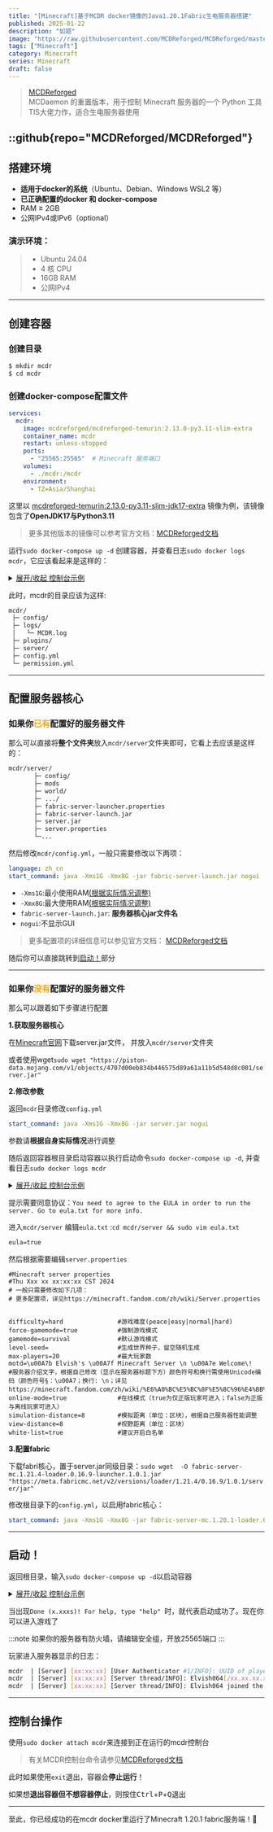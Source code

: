 ```yaml
---
title: "[Minecraft]基于MCDR docker镜像的Java1.20.1Fabric生电服务器搭建"
published: 2025-01-22
description: "如题"
image: "https://raw.githubusercontent.com/MCDReforged/MCDReforged/master/logo/images/logo_long.png"
tags: ["Minecraft"]
category: Minecraft
series: Minecraft
draft: false
---
```


> [MCDReforged](https://mcdreforged.com/zh-CN)<br>
> MCDaemon 的重置版本，用于控制 Minecraft 服务器的一个 Python 工具<br>
> TIS大佬力作，适合生电服务器使用<br>

::github{repo="MCDReforged/MCDReforged"}
---
## 搭建环境
- **适用于docker的系统**（Ubuntu、Debian、Windows WSL2 等）
- **已正确配置的docker 和 docker-compose**
- RAM ≥ 2GB
- 公网IPv4或IPv6（optional）

### 演示环境：
>- Ubuntu 24.04
>- 4 核 CPU
>- 16GB RAM
>- 公网IPv4

---
## 创建容器

### 创建目录
``` Bash
$ mkdir mcdr 
$ cd mcdr
```
### 创建docker-compose配置文件
``` yml
services:
  mcdr:
    image: mcdreforged/mcdreforged-temurin:2.13.0-py3.11-slim-extra
    container_name: mcdr
    restart: unless-stopped
    ports:
      - "25565:25565"  # Minecraft 服务端口
    volumes:
      - ./mcdr:/mcdr
    environment:
      - TZ=Asia/Shanghai
```

这里以 <u>mcdreforged-temurin:2.13.0-py3.11-slim-jdk17-extra</u> 镜像为例，该镜像包含了**OpenJDK17与Python3.11**

>更多其他版本的镜像可以参考官方文档：[MCDReforged文档](https://docs.mcdreforged.com/zh-cn/latest/docker.html#extra-image)

运行`sudo docker-compose up -d` 创建容器，并查看日志`sudo docker logs mcdr`，它应该看起来是这样的：
<details markdown='1'><summary><u>展开/收起 控制台示例</u></summary>

``` Bash
$ sudo docker-compose up -d
[+] Running 2/2
 ✔ Network mcdr_default  Created                                                                        0.1s
 ✔ Container mcdr        Started    


$ sudo docker logs mcdr
MCDReforged 2.13.0 is starting up
MCDReforged is open source, u can find it here: https://github.com/MCDReforged/MCDReforged
[MCDR] [xx:xx:xx] [MainThread/INFO]: Language is set to en_us
[MCDR] [xx:xx:xx] [MainThread/INFO]: Encoding / Decoding method has set to utf8 / utf8
[MCDR] [xx:xx:xx] [MainThread/INFO]: Plugin directory list:
[MCDR] [xx:xx:xx] [MainThread/INFO]: - plugins
[MCDR] [xx:xx:xx] [MainThread/INFO]: Handler is set to vanilla_handler
[MCDR] [xx:xx:xx] [MainThread/INFO]: MCDReforged 2.13.0 is starting
[MCDR] [xx:xx:xx] [MainThread/INFO]: MCDReforged is running on Python 3.11.9 environment
[MCDR] [xx:xx:xx] [TaskExecutor/INFO]: Refreshing all plugins
[MCDR] [xx:xx:xx] [TaskExecutor/INFO]: No plugin has changed; Active plugin count: 2
[MCDR] [xx:xx:xx] [MainThread/INFO]: Starting the server with command 'echo Hello world from MCDReforged'
[MCDR] [xx:xx:xx] [MainThread/INFO]: Server is running at PID 11
[Server] Hello world from MCDReforged
[MCDR] [xx:xx:xx] [MainThread/INFO]: Server process stopped with code 0
[MCDR] [xx:xx:xx] [MainThread/INFO]: Server stopped
[MCDR] [xx:xx:xx] [MainThread/INFO]: Stopping MCDR
[MCDR] [xx:xx:xx] [MainThread/INFO]: bye
```

</details>


此时，mcdr的目录应该为这样:
``` Bash
mcdr/
 ├─ config/
 ├─ logs/
 │   └─ MCDR.log
 ├─ plugins/
 ├─ server/
 ├─ config.yml
 └─ permission.yml
```
---
## 配置服务器核心
### 如果你<font color=orange>已有</font>配置好的服务器文件
那么可以直接将**整个文件夹**放入`mcdr/server`文件夹即可，它看上去应该是这样的：
``` Bash
mcdr/server/
       ├─ config/
       ├─ mods
       ├─ world/
       ├─ .../
       ├─ fabric-server-launcher.properties
       ├─ fabric-server-launch.jar
       ├─ server.jar
       ├─ server.properties
       └─...
```
然后修改`mcdr/config.yml`，一般只需要修改以下两项：
``` yml
language: zh_cn
start_command: java -Xms1G -Xmx8G -jar fabric-server-launch.jar nogui
```
- `-Xms1G`:最小使用RAM<u>(根据实际情况调整)</u>
- `-Xmx8G`:最大使用RAM<u>(根据实际情况调整)</u>
- `fabric-server-launch.jar`: **服务器核心jar文件名**
- `nogui`:不显示GUI
  
> 更多配置项的详细信息可以参见官方文档：
> [MCDReforged文档](https://docs.mcdreforged.com/en/latest/configuration.html)

随后你可以直接跳转到[启动！](#启动)部分

---
### 如果你<font color=orange>没有</font>配置好的服务器文件

那么可以跟着如下步骤进行配置

**1.获取服务器核心**

在[Minecraft官网](https://www.minecraft.net/zh-hans/download/server)下载server.jar文件，	并放入`mcdr/server`文件夹

或者使用wget`sudo wget "https://piston-data.mojang.com/v1/objects/4707d00eb834b446575d89a61a11b5d548d8c001/server.jar" `

**2.修改参数**

返回`mcdr`目录修改`config.yml`
``` yml
start_command: java -Xms1G -Xmx8G -jar server.jar nogui
```
参数请**根据自身实际情况**进行调整

随后返回容器根目录启动容器以执行启动命令`sudo docker-compose up -d`, 并查看日志`sudo docker logs mcdr `

<details markdown='1'><summary><u>展开/收起 控制台示例</u></summary>

``` Bash
$ sudo docker-compose up -d
[+] Running 2/2
 ✔ Network mcdr_default  Created                                                                        0.1s
 ✔ Container mcdr        Started                                                                        0.1s
$ sudo docker logs mcdr
MCDReforged 2.13.0 is starting up
MCDReforged is open source, u can find it here: https://github.com/MCDReforged/MCDReforged
[MCDR] [xx:xx:xx] [MainThread/INFO]: 语言已设置为 zh_cn
[MCDR] [xx:xx:xx] [MainThread/INFO]: 编码 / 解码方式已设置为 utf8 / utf8
[MCDR] [xx:xx:xx] [MainThread/INFO]: 插件文件夹列表:
[MCDR] [xx:xx:xx] [MainThread/INFO]: - plugins
[MCDR] [xx:xx:xx] [MainThread/INFO]: 解析处理器已设置为 vanilla_handler
[MCDR] [xx:xx:xx] [MainThread/INFO]: MCDReforged 2.13.0 正在启动
[MCDR] [xx:xx:xx] [MainThread/INFO]: MCDReforged 正于 Python 3.11.9 环境中运行
[MCDR] [xx:xx:xx] [TaskExecutor/INFO]: 刷新所有插件中
[MCDR] [xx:xx:xx] [TaskExecutor/INFO]: 没有插件变更; 已加载插件数: 2
[MCDR] [xx:xx:xx] [MainThread/INFO]: 正在启动服务端，启动参数为 'java -Xms1G -Xmx8G -jar server.jar nogui'
[MCDR] [xx:xx:xx] [MainThread/INFO]: 服务端正在以 PID 11 运行中
[Server] Starting net.minecraft.server.Main
[MCDR] [xx:xx:xx] [CheckUpdate/INFO]: 已检测到新版本: v2.13.2。v2.13.2 的新内容:
[MCDR] [xx:xx:xx] [CheckUpdate/INFO]:     ## Fixes
[MCDR] [xx:xx:xx] [CheckUpdate/INFO]:
[MCDR] [xx:xx:xx] [CheckUpdate/INFO]:     - Fixed catalogue meta fetch no retry if it fetches fails
[MCDR] [xx:xx:xx] [CheckUpdate/INFO]:     - Make sure current directory is in the `sys.path` again (#277, #331)
WARNING: your terminal doesn't support cursor position requests (CPR).
[Server] [xx:xx:xx] [ServerMain/INFO]: You need to agree to the EULA in order to run the server. Go to eula.txt for more info.
[MCDR] [xx:xx:xx] [MainThread/INFO]: 服务端进程返回代码: 0
[MCDR] [xx:xx:xx] [MainThread/INFO]: 服务端已关闭
[MCDR] [xx:xx:xx] [MainThread/INFO]: 正在关闭 MCDR
[MCDR] [xx:xx:xx] [MainThread/INFO]: 正在关闭高级控制台
>
[MCDR] [xx:xx:xx] [MainThread/INFO]: bye
```
</details>

提示需要同意协议：`You need to agree to the EULA in order to run the server. Go to eula.txt for more info. `

进入`mcdr/server` 编辑`eula.txt` :`cd mcdr/server && sudo vim eula.txt `
``` txt 
eula=true
```
然后根据需要编辑`server.properties`
``` properties
#Minecraft server properties
#Thu Xxx xx xx:xx:xx CST 2024
# 一般只需要修改如下几项：
# 更多配置项，详见https://minecraft.fandom.com/zh/wiki/Server.properties


difficulty=hard               #游戏难度(peace|easy|normal|hard)
force-gamemode=true           #强制游戏模式
gamemode=survival             #默认游戏模式
level-seed=                   #生成世界种子，留空随机生成
max-players=20                #最大玩家数
motd=\u00A7b Elvish's \u00A7f Minecraft Server \n \u00A7e Welcome\!          #服务器介绍文字，根据自己修改（显示在服务器标题下方）颜色符号和换行需使用Unicode编码（颜色符号§：\u00A7；换行: \n；详见https://minecraft.fandom.com/zh/wiki/%E6%A0%BC%E5%BC%8F%E5%8C%96%E4%BB%A3%E7%A0%81）
online-mode=true              #在线模式（true为仅正版玩家可进入；false为正版与离线玩家可进入）
simulation-distance=8         #模拟距离（单位：区块），根据自己服务器性能调整
view-distance=8               #视野距离（单位：区块）
white-list=true               #建议开启白名单
```
**3.配置fabric**

下载fabri核心，置于server.jar同级目录：`sudo wget  -O fabric-server-mc.1.21.4-loader.0.16.9-launcher.1.0.1.jar "https://meta.fabricmc.net/v2/versions/loader/1.21.4/0.16.9/1.0.1/server/jar" `

修改根目录下的`config.yml`，以启用fabric核心：
``` yml
start_command: java -Xms1G -Xmx8G -jar fabric-server-mc.1.20.1-loader.0.16.9-launcher.1.0.1.jar nogui
```
---
## 启动！
返回根目录，输入`sudo docker-compose up -d`以启动容器

<details markdown='1'><summary><u>展开/收起 控制台示例</u></summary>

``` Bash
$ sudo docker-compose up -d
[+] Running 1/0
 ✔ Container mcdr  Created                                                                              0.0s
$ sudo docker logs mcdr
mcdr  | MCDReforged 2.13.0 is starting up
mcdr  | MCDReforged is open source, u can find it here: https://github.com/MCDReforged/MCDReforged
mcdr  | [MCDR] [xx:xx:xx] [MainThread/INFO]: 语言已设置为 zh_cn
mcdr  | [MCDR] [xx:xx:xx] [MainThread/INFO]: 编码 / 解码方式已设置为 utf8 / utf8
mcdr  | [MCDR] [xx:xx:xx] [MainThread/INFO]: 插件文件夹列表:
mcdr  | [MCDR] [xx:xx:xx] [MainThread/INFO]: - plugins
mcdr  | [MCDR] [xx:xx:xx] [MainThread/INFO]: 解析处理器已设置为 vanilla_handler
mcdr  | [MCDR] [xx:xx:xx] [MainThread/INFO]: MCDReforged 2.13.0 正在启动
mcdr  | [MCDR] [xx:xx:xx] [MainThread/INFO]: MCDReforged 正于 Python 3.11.9 环境中运行
mcdr  | [MCDR] [xx:xx:xx] [TaskExecutor/INFO]: 刷新所有插件中
mcdr  | [MCDR] [xx:xx:xx] [TaskExecutor/INFO]: 没有插件变更; 已加载插件数: 2
mcdr  | [MCDR] [xx:xx:xx] [MainThread/INFO]: 正在启动服务端，启动参数为 'java -Xms1G -Xmx8G -jar fabric-server-mc.1.21.4-loader.0.16.9-launcher.1.0.1.jar nogui'
mcdr  | [MCDR] [xx:xx:xx] [MainThread/INFO]: 服务端正在以 PID 11 运行中
mcdr  | [Server] Downloading Minecraft server
        mcdr  | [MCDR] [xx:xx:xx] [CheckUpdate/INFO]: 已检测到新版本: v2.13.2。v2.13.2 的新内容:
mcdr  | [MCDR] [xx:xx:xx] [CheckUpdate/INFO]:     ## Fixes
mcdr  | [MCDR] [xx:xx:xx] [CheckUpdate/INFO]:
mcdr  | [MCDR] [xx:xx:xx] [CheckUpdate/INFO]:     - Fixed catalogue meta fetch no retry if it fetches fails
mcdr  | [MCDR] [xx:xx:xx] [CheckUpdate/INFO]:     - Make sure current directory is in the `sys.path` again (#277, #331)
mcdr  | WARNING: your terminal doesn't support cursor position requests (CPR).
         mcdr  | [Server] Installing Fabric Loader 0.16.9(1.21.4) on the server
mcdr  | [Server] Downloading required files
mcdr  | [Server] Downloading library org.ow2.asm:asm:9.7.1
mcdr  | [Server] Downloading library org.ow2.asm:asm-analysis:9.7.1
mcdr  | [Server] Downloading library org.ow2.asm:asm-commons:9.7.1
mcdr  | [Server] Downloading library org.ow2.asm:asm-tree:9.7.1
mcdr  | [Server] Downloading library org.ow2.asm:asm-util:9.7.1
mcdr  | [Server] Downloading library net.fabricmc:sponge-mixin:0.15.4+mixin.0.8.7
mcdr  | [Server] Downloading library net.fabricmc:intermediary:1.21.4
mcdr  | [Server] Downloading library net.fabricmc:fabric-loader:0.16.9
mcdr  | [Server] Generating server launch JAR
mcdr  | [Server] Starting net.fabricmc.loader.impl.game.minecraft.BundlerClassPathCapture
mcdr  | [Server] [xx:xx:xx] [main/INFO]: Loading Minecraft 1.21.4 with Fabric Loader 0.16.9
mcdr  | [Server] [xx:xx:xx] [main/INFO]: Fabric is preparing JARs on first launch, this may take a few seconds...
mcdr  | [Server] [xx:xx:xx] [main/INFO]: Loading 4 mods:
mcdr  | [Server]        - fabricloader 0.16.9
mcdr  | [Server]           \-- mixinextras 0.4.1
mcdr  | [Server]        - java 21
mcdr  | [Server]        - minecraft 1.21.4
mcdr  | [Server] [xx:xx:xx] [main/INFO]: SpongePowered MIXIN Subsystem Version=0.8.7 Source=file:/mcdr/server/libraries/net/fabricmc/sponge-mixin/0.15.4+mixin.0.8.7/sponge-mixin-0.15.4+mixin.0.8.7.jar Service=Knot/Fabric Env=SERVER
mcdr  | [Server] [xx:xx:xx] [main/INFO]: Environment: Environment[sessionHost=https://sessionserver.mojang.com, servicesHost=https://api.minecraftservices.com, name=PROD]
mcdr  | [Server] [xx:xx:xx] [main/INFO]: No existing world data, creating new world
mcdr  | [Server] [xx:xx:xx] [main/INFO]: Loaded 1370 recipes
mcdr  | [Server] [xx:xx:xx] [main/INFO]: Loaded 1481 advancements
mcdr  | [Server] [xx:xx:xx] [Server thread/INFO]: Starting minecraft server version 1.21.4
mcdr  | [Server] [xx:xx:xx] [Server thread/INFO]: Loading properties
mcdr  | [Server] [xx:xx:xx] [Server thread/INFO]: Default game type: SURVIVAL
mcdr  | [Server] [xx:xx:xx] [Server thread/INFO]: Generating keypair
mcdr  | [Server] [xx:xx:xx] [Server thread/INFO]: Starting Minecraft server on *:25565
mcdr  | [Server] [xx:xx:xx] [Server thread/INFO]: Using epoll channel type
mcdr  | [Server] [xx:xx:xx] [Server thread/INFO]: Preparing level "world"
mcdr  | [Server] [xx:xx:xx] [Server thread/INFO]: Preparing start region for dimension minecraft:overworld
mcdr  | [Server] [xx:xx:xx] [Worker-Main-3/INFO]: Preparing spawn area: 2%
mcdr  | [Server] [xx:xx:xx] [Worker-Main-2/INFO]: Preparing spawn area: 2%
mcdr  | [Server] [xx:xx:xx] [Worker-Main-1/INFO]: Preparing spawn area: 2%
mcdr  | [Server] [xx:xx:xx] [Worker-Main-3/INFO]: Preparing spawn area: 2%
mcdr  | [Server] [xx:xx:xx] [Worker-Main-3/INFO]: Preparing spawn area: 18%
mcdr  | [Server] [xx:xx:xx] [Worker-Main-2/INFO]: Preparing spawn area: 18%
mcdr  | [Server] [xx:xx:xx] [Worker-Main-2/INFO]: Preparing spawn area: 51%
mcdr  | [Server] [xx:xx:xx] [Worker-Main-1/INFO]: Preparing spawn area: 51%
mcdr  | [Server] [xx:xx:xx] [Worker-Main-1/INFO]: Preparing spawn area: 51%
mcdr  | [Server] [xx:xx:xx] [Server thread/INFO]: Time elapsed: xxxx ms
mcdr  | [Server] [xx:xx:xx] [Server thread/INFO]: Done (x.xxxs)! For help, type "help"
```
</details>

当出现`Done (x.xxxs)! For help, type "help" `时，就代表启动成功了。现在你可以进入游戏了

:::note
如果你的服务器有防火墙，请编辑安全组，开放25565端口
:::

玩家进入服务器显示的日志：
``` Bash
mcdr  | [Server] [xx:xx:xx] [User Authenticator #1/INFO]: UUID of player Elvish064 is xxxxxxxx-xxxx-xxxx-xxxxf-xxxxxxxxxx
mcdr  | [Server] [xx:xx:xx] [Server thread/INFO]: Elvish064[/xx.xx.xx.xx:xxxxxx] logged in with entity id 5 at (2.5, 125.0, 4.5)
mcdr  | [Server] [xx:xx:xx] [Server thread/INFO]: Elvish064 joined the game
```
---
## 控制台操作
使用`sudo docker attach mcdr`来连接到正在运行的mcdr控制台

> 有关MCDR控制台命令请参见[MCDReforged文档](https://docs.mcdreforged.com/zh-cn/latest/command/index.html) 

此时如果使用`exit`退出，容器会**停止运行**！

如果想**退出容器但不想容器停止**，则按住<kbd>Ctrl</kbd>+<kbd>P</kbd>+<kbd>Q</kbd>退出

---
至此，你已经成功的在mcdr docker里运行了Minecraft 1.20.1 fabric服务端！🎉

